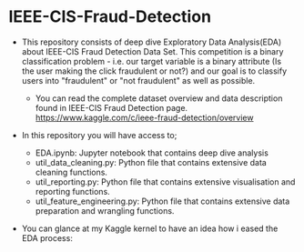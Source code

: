 # IEEE-CIS-Fraud-Detection

* This repository consists of deep dive Exploratory Data Analysis(EDA) about IEEE-CIS Fraud Detection Data Set. This competition is a binary classification problem - i.e. our target variable is a binary attribute (Is the user making the click fraudulent or not?) and our goal is to classify users into "fraudulent" or "not fraudulent" as well as possible. 
  * You can read the complete dataset overview and data description found in IEEE-CIS Fraud Detection page. https://www.kaggle.com/c/ieee-fraud-detection/overview 

*  In this repository you will have access to;
   * EDA.ipynb: Jupyter notebook that contains deep dive analysis
   * util_data_cleaning.py: Python file that contains extensive data cleaning functions.
   * util_reporting.py: Python file that contains extensive visualisation and reporting functions.
   * util_feature_engineering.py: Python file that contains extensive data preparation and wrangling functions.

* You can glance at my Kaggle kernel to have an idea how i eased the EDA process: 




